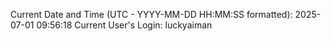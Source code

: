 Current Date and Time (UTC - YYYY-MM-DD HH:MM:SS formatted): 2025-07-01 09:56:18
Current User's Login: luckyaiman
